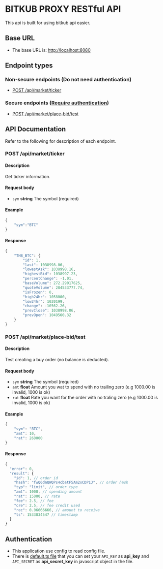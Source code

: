 # BITKUB PROXY RESTful API

This api is built for using bitkub api easier.

## Base URL

* The base URL is: [http://localhost:8080](http://localhost:8080)

## Endpoint types

### Non-secure endpoints (Do not need authentication)

* [POST /api/market/ticker](#post-apimarketticker)

### Secure endpoints ([Require authentication](#authentication))

* [POST /api/market/place-bid/test](#post-apimarketplace-bidtest)

## API Documentation

Refer to the following for description of each endpoint.

### POST /api/market/ticker

#### Description

Get ticker information.

#### Request body

* `sym` **string** The symbol (required)

#### Example

```javascript
{
    "sym":"BTC"
}
```

#### Response

```javascript
{
    "THB_BTC": {
        "id": 1,
        "last": 1038998.06,
        "lowestAsk": 1038998.16,
        "highestBid": 1038997.23,
        "percentChange": -1.01,
        "baseVolume": 272.29017625,
        "quoteVolume": 284533777.74,
        "isFrozen": 0,
        "high24hr": 1058000,
        "low24hr": 1020199,
        "change": -10562.26,
        "prevClose": 1038998.06,
        "prevOpen": 1049560.32
    }
}
```

### POST /api/market/place-bid/test

#### Description

Test creating a buy order (no balance is deducted).

#### Request body

* `sym` **string** The symbol (required)
* `amt` **float** Amount you wat to spend with no trailing zero (e.g 1000.00 is invalid, 1000 is ok)
* `rat` **float** Rate you want for the order with no traling zero (e.g 1000.00 is invalid, 1000 is ok)

#### Example

```javascript
{
    "sym": "BTC",
    "amt": 10,
    "rat": 260000
}
```

#### Response
```javascript
{
  "error": 0,
  "result": {
    "id": 1, // order id
    "hash": "fwQ6dnQWQPs4cbatF5Am2xCDP1J", // order hash
    "typ": "limit", // order type
    "amt": 1000, // spending amount
    "rat": 15000, // rate
    "fee": 2.5, // fee
    "cre": 2.5, // fee credit used
    "rec": 0.06666666, // amount to receive
    "ts": 1533834547 // timestamp
  }
}
```

## Authentication
* This application use [config](https://www.npmjs.com/package/config) to read config file.
* There is [default.ts file](https://github.com/allsvensken-resum/bitkub-api/blob/main/config/default.ts) that you can set your `API_KEY` as **api_key** and `API_SECRET` as **api_secret_key** in javascript object in the file.
